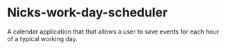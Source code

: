 # Nicks-work-day-scheduler
A calendar application that that allows a user to save events for each hour of a typical working day.
